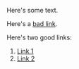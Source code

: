 Here's some text.

Here's a [bad link]({{site.baseurl}}/help/help_articles/email/).

Here's two good links:
1. [Link 1](https://www.braze.com/docs/developer_guide/platform_wide/getting_started/analytics_overview)
2. [Link 2]({{site.baseurl}}/developer_guide/getting_started/analytics_overview)
